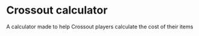 # Crossout calculator

A calculator made to help Crossout players calculate the cost of their items
